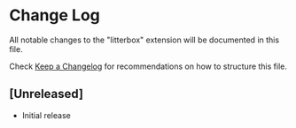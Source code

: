 # Change Log

All notable changes to the "litterbox" extension will be documented in this file.

Check [Keep a Changelog](http://keepachangelog.com/) for recommendations on how to structure this file.

## [Unreleased]

- Initial release